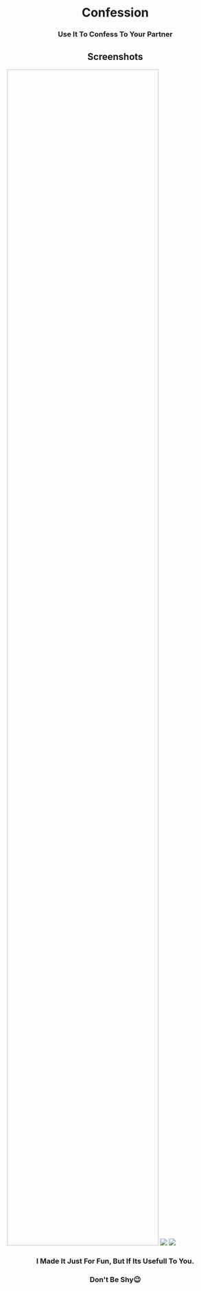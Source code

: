 <h1 align="center">Confession</h1>
<h3 align="center">Use It To Confess To Your Partner</h3>
<h2 align="center">Screenshots</h2>
<img scr="https://github.com/Vaibhav0120/Website/assets/150184948/35c584d0-b31c-4e56-94e0-e17d0d3196de" height="70%" width="70%">
<img src="https://github.com/Vaibhav0120/Website/assets/150184948/35c584d0-b31c-4e56-94e0-e17d0d3196de">
<img src="https://github.com/Vaibhav0120/Website/assets/150184948/4be3b65e-2625-47e5-96f7-f8ad7c3350a2">
<h3 align="center">I Made It Just For Fun, But If Its Usefull To You.</h3>
<h3 align="center">Don't Be Shy😉</h3>
